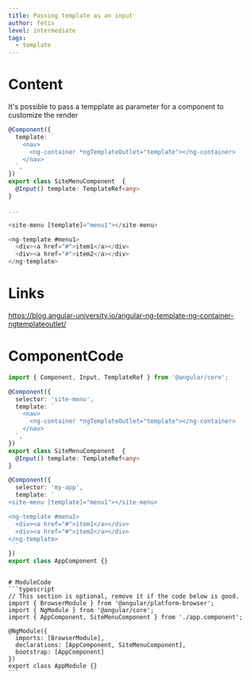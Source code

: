 ```yaml
---
title: Passing template as an input
author: fetis
level: intermediate
tags:
  - template
---
```

# Content
It's possible to pass a tempplate as parameter for a component to customize the render

```typescript
@Component({
  template: `
    <nav>
      <ng-container *ngTemplateOutlet="template"></ng-container>
    </nav>
  `,
})
export class SiteMenuComponent  {
  @Input() template: TemplateRef<any>
}

...

<site-menu [template]="menu1"></site-menu>

<ng-template #menu1>
  <div><a href="#">item1</a></div>
  <div><a href="#">item2</a></div>
</ng-template>
```

# Links
https://blog.angular-university.io/angular-ng-template-ng-container-ngtemplateoutlet/

# ComponentCode
```typescript
import { Component, Input, TemplateRef } from '@angular/core';

@Component({
  selector: 'site-menu',
  template: `
    <nav>
      <ng-container *ngTemplateOutlet="template"></ng-container>
    </nav>
  `,
})
export class SiteMenuComponent  {
  @Input() template: TemplateRef<any>
}

@Component({
  selector: 'my-app',
  template: `
<site-menu [template]="menu1"></site-menu>

<ng-template #menu1>
  <div><a href="#">item1</a></div>
  <div><a href="#">item2</a></div>
</ng-template>  
  `
})
export class AppComponent {}
````

````

# ModuleCode
```typescript
// This section is optional, remove it if the code below is good.
import { BrowserModule } from '@angular/platform-browser';
import { NgModule } from '@angular/core';
import { AppComponent, SiteMenuComponent } from './app.component';

@NgModule({
  imports: [BrowserModule],
  declarations: [AppComponent, SiteMenuComponent],
  bootstrap: [AppComponent]
})
export class AppModule {}
```
